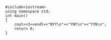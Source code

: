     #include<iostream>
    using namespace std;
    int main()
    {
        cout<<3<<endl<<"NYY\n"<<"YNY\n"<<"YYN\n"; 
        return 0;
    }